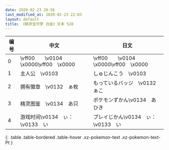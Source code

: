```yaml
---
date: 2020-02-23 20:56
last_modified_at: 2020-02-23 22:03
layout: default
title: 《精灵宝可梦 白金》文本 528
---
```

| 编号 | 中文 | 日文 |
| ---- | ---- | ---- |
| 0 | \vff00　　\v0104　\x0000\vff00　\x0000 | \vff00　　\v0104　\x0000\vff00　\x0000 |
| 1 | 主人公　\v0103　　 | しゅじんこう　\v0103　　 |
| 2 | 拥有徽章　\v0132　ぁ枚 | もっているバッジ　\v0132　ぁこ |
| 3 | 精灵图鉴　\v0134　あ只 | ポケモンずかん\v0134　あひき |
| 4 | 游戏时间\v0134　ぃ：\v0133　い | プレイじかん\v0134　ぃ：\v0133　い |
{: .table .table-bordered .table-hover .xz-pokemon-text .xz-pokemon-text-Pt }